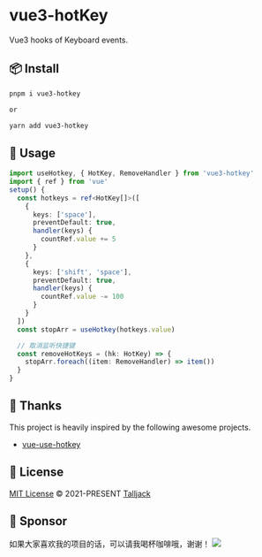 # vue3-hotKey
Vue3 hooks of Keyboard events.

## 📦 Install

```bash
pnpm i vue3-hotkey

or

yarn add vue3-hotkey
```

## 🦄 Usage
```ts
import useHotkey, { HotKey, RemoveHandler } from 'vue3-hotkey'
import { ref } from 'vue'
setup() {
  const hotkeys = ref<HotKey[]>([
    {
      keys: ['space'],
      preventDefault: true,
      handler(keys) {
        countRef.value += 5
      }
    },
    {
      keys: ['shift', 'space'],
      preventDefault: true,
      handler(keys) {
        countRef.value -= 100
      }
    }
  ])
  const stopArr = useHotkey(hotkeys.value)

  // 取消监听快捷键
  const removeHotKeys = (hk: HotKey) => {
    stopArr.foreach((item: RemoveHandler) => item())
  }
}
```

## 🌸 Thanks
This project is heavily inspired by the following awesome projects.

- [vue-use-hotkey](https://github.com/XiNiHa/vue-use-hotkey)

## 📄 License

[MIT License](https://github.com/Talljack/vue3-hotKey/blob/main/LICENSE) © 2021-PRESENT [Talljack](https://github.com/Talljack)

## 🍺 Sponsor

如果大家喜欢我的项目的话，可以请我喝杯咖啡哦，谢谢！
<a href="https://www.yugangcao.com/sponsors">
  <img src="https://img.buymeacoffee.com/button-api/?text=Buy me a coffee&emoji=&slug=Talljack&button_colour=FFDD00&font_colour=000000&font_family=Cookie&outline_colour=000000&coffee_colour=ffffff" />
</a>
